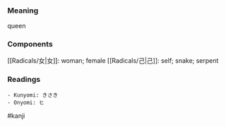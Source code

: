 ### Meaning

queen

### Components

[[Radicals/女|女]]: woman; female [[Radicals/己|己]]: self; snake; serpent

### Readings

```
- Kunyomi: きさき
- Onyomi: ヒ
```

#kanji